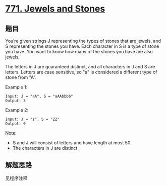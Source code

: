 # [771. Jewels and Stones](https://leetcode-cn.com/problems/jewels-and-stones/)

## 题目

You‘re given strings J representing the types of stones that are jewels, and S representing the stones you have. Each character in S is a type of stone you have. You want to know how many of the stones you have are also jewels.

The letters in J are guaranteed distinct, and all characters in J and S are letters. Letters are case sensitive, so "a" is considered a different type of stone from "A".

Example 1:

```text
Input: J = "aA", S = "aAAbbbb"
Output: 3
```

Example 2:

```text
Input: J = "z", S = "ZZ"
Output: 0
```

Note:

- S and J will consist of letters and have length at most 50.
- The characters in J are distinct.

## 解题思路

见程序注释
